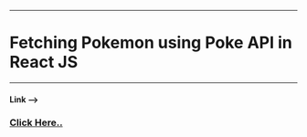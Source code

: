 ___
# Fetching Pokemon using Poke API in React JS
___
#### Link -->   
### [Click Here..](https://ramanand03.github.io/pokemons)  
